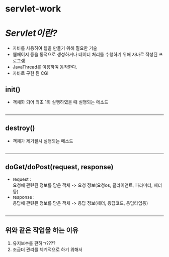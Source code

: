 # servlet-work

*<h1>Servlet이란?</h1>*

- 자바를 사용하여 웹을 만들기 위해 필요한 기술
- 웹페이지 등을 동적으로 생성하거나 데이터 처리를 수행하기 위해 자바로 작성된 프로그램
- JavaThread를 이용하여 동작한다.
- 자바로 구현 된 CGI

**<h2>init()</h2>**

- 객체화 되어 최초 1회 실행하였을 때 실행되는 메소드<br><br>

---

**<h2>destroy()</h2>**

- 객체가 제거될시 실행되는 메소드<br><br>
---

**<h2>doGet/doPost(request, response)</h2>**

- request : <br>
  요청에 관련된 정보를 담은 객체 -> 요청 정보(요청os, 클라이언트, 파라미터, 헤더 등)
- response : <br>
  응답에 관련된 정보를 담은 객체 -> 응답 정보(헤더, 응답코드, 응답타입등)<br><br>

---
**<h2>위와 같은 작업을 하는 이유</h2>**

1. 유지보수를 편하ㄱ????
2. 조금더 관리를 체계적으로 하기 위해서
 